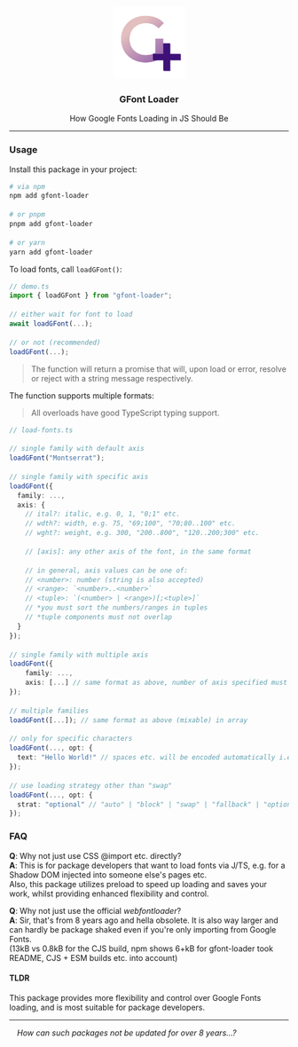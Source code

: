 <p align="center">
	<img src="https://raw.githubusercontent.com/CarbonicSoda/gfont-loader/master/media/icon.png" width="130" alt="GFont Loader Icon">
</p>
<h3 align="center">GFont Loader</h3>
<p align="center">How Google Fonts Loading in JS Should Be</p>

---

### Usage

Install this package in your project:

```bash
# via npm
npm add gfont-loader

# or pnpm
pnpm add gfont-loader

# or yarn
yarn add gfont-loader
```

To load fonts, call `loadGFont()`:

```ts
// demo.ts
import { loadGFont } from "gfont-loader";

// either wait for font to load
await loadGFont(...);

// or not (recommended)
loadGFont(...);
```

> The function will return a promise that will, upon load or error, resolve or
> reject with a string message respectively.

The function supports multiple formats:

> All overloads have good TypeScript typing support.

```ts
// load-fonts.ts

// single family with default axis
loadGFont("Montserrat");

// single family with specific axis
loadGFont({
  family: ...,
  axis: {
    // ital?: italic, e.g. 0, 1, "0;1" etc.
    // wdth?: width, e.g. 75, "69;100", "70;80..100" etc.
    // wght?: weight, e.g. 300, "200..800", "120..200;300" etc.

    // [axis]: any other axis of the font, in the same format

    // in general, axis values can be one of:
    // <number>: number (string is also accepted)
    // <range>: `<number>..<number>`
    // <tuple>: `(<number> | <range>)[;<tuple>]`
    // *you must sort the numbers/ranges in tuples
    // *tuple components must not overlap
  }
});

// single family with multiple axis
loadGFont({
    family: ...,
    axis: [...] // same format as above, number of axis specified must match
});

// multiple families
loadGFont([...]); // same format as above (mixable) in array

// only for specific characters
loadGFont(..., opt: {
  text: "Hello World!" // spaces etc. will be encoded automatically i.e. %20
});

// use loading strategy other than "swap"
loadGFont(..., opt: {
  strat: "optional" // "auto" | "block" | "swap" | "fallback" | "optional"
});
```

### FAQ

**Q**: Why not just use CSS @import etc. directly?  
**A**: This is for package developers that want to load fonts via J/TS, e.g. for
a Shadow DOM injected into someone else's pages etc.  
Also, this package utilizes preload to speed up loading and saves your work,
whilst providing enhanced flexibility and control.

**Q**: Why not just use the official _webfontloader_?  
**A**: Sir, that's from 8 years ago and hella obsolete. It is also way larger
and can hardly be package shaked even if you're only importing from Google
Fonts.  
(13kB vs 0.8kB for the CJS build, npm shows 6+kB for gfont-loader took README,
CJS + ESM builds etc. into account)

#### TLDR

This package provides more flexibility and control over Google Fonts loading,
and is most suitable for package developers.

---

_&emsp;How can such packages not be updated for over 8 years...?_
